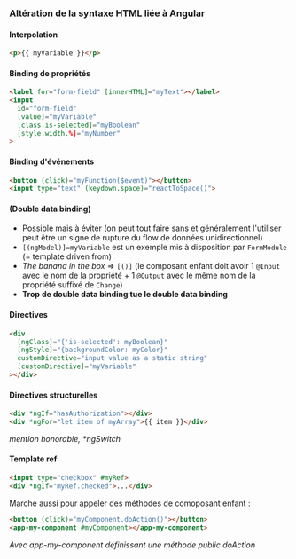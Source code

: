 ### Altération de la syntaxe HTML liée à Angular

#### Interpolation

```html
<p>{{ myVariable }}</p>
```

#### Binding de propriétés

```html
<label for="form-field" [innerHTML]="myText"></label>
<input 
  id="form-field"
  [value]="myVariable"
  [class.is-selected]="myBoolean"
  [style.width.%]="myNumber"
>
```

#### Binding d'événements

```html
<button (click)="myFunction($event)"></button>
<input type="text" (keydown.space)="reactToSpace()">
```

#### (Double data binding)

- Possible mais à éviter (on peut tout faire sans et généralement l'utiliser peut être un signe de rupture du flow de données unidirectionnel)
- `[(ngModel)]=myVariable` est un exemple mis à disposition par `FormModule` (= template driven from)
- _The banana in the box_ => `[()]` (le composant enfant doit avoir 1 `@Input` avec le nom de la propriété + 1 `@Output` avec le même nom de la propriété suffixé de `Change`)
- **Trop de double data binding tue le double data binding**
#### Directives

```html
<div
  [ngClass]="{'is-selected': myBoolean}"
  [ngStyle]="{backgroundColor: myColor}"
  customDirective="input value as a static string"
  [customDirective]="myVariable"
></div>
```

#### Directives structurelles

```html
<div *ngIf="hasAuthorization"></div>
<div *ngFor="let item of myArray">{{ item }}</div>
```
_mention honorable, *ngSwitch_


#### Template ref

```html
<input type="checkbox" #myRef>
<div *ngIf="myRef.checked">...</div>
```

Marche aussi pour appeler des méthodes de comoposant enfant&nbsp;:

```html
<button (click)="myComponent.doAction()"></button>
<app-my-component #myComponent></app-my-component>
```
_Avec app-my-component définissant une méthode public doAction_
